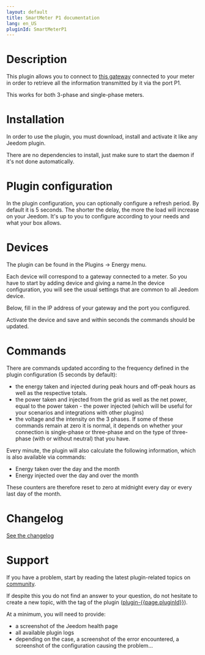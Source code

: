 ```yaml
---
layout: default
title: SmartMeter P1 documentation 
lang: en_US
pluginId: SmartMeterP1
---
```


# Description

This plugin allows you to connect to [this gateway](https://www.domohab.be/categorie-produit/passerelle/) connected to your meter in order to retrieve all the information transmitted by it via the port P1.

This works for both 3-phase and single-phase meters.

# Installation

In order to use the plugin, you must download, install and activate it like any Jeedom plugin.

There are no dependencies to install, just make sure to start the daemon if it's not done automatically.

# Plugin configuration

In the plugin configuration, you can optionally configure a refresh period. By default it is 5 seconds.
The shorter the delay, the more the load will increase on your Jeedom. It's up to you to configure according to your needs and what your box allows.

# Devices

The plugin can be found in the Plugins → Energy menu.

Each device will correspond to a gateway connected to a meter. So you have to start by adding device and giving a name.In the device configuration, you will see the usual settings that are common to all Jeedom device.

Below, fill in the IP address of your gateway and the port you configured.

Activate the device and save and within seconds the commands should be updated.

# Commands

There are commands updated according to the frequency defined in the plugin configuration (5 seconds by default):

- the energy taken and injected during peak hours and off-peak hours as well as the respective totals.
- the power taken and injected from the grid as well as the net power, equal to the power taken - the power injected (which will be useful for your scenarios and integrations with other plugins)
- the voltage and the intensity on the 3 phases. If some of these commands remain at zero it is normal, it depends on whether your connection is single-phase or three-phase and on the type of three-phase (with or without neutral) that you have.

Every minute, the plugin will also calculate the following information, which is also available via commands:

- Energy taken over the day and the month
- Energy injected over the day and over the month

These counters are therefore reset to zero at midnight every day or every last day of the month.

# Changelog

[See the changelog](./changelog)

# Support

If you have a problem, start by reading the latest plugin-related topics on [community]({{site.forum}}/tag/plugin-{{page.pluginId}}).

If despite this you do not find an answer to your question, do not hesitate to create a new topic, with the tag of the plugin ([plugin-{{page.pluginId}}]({{site.forum}}/tag/plugin-{{page.pluginId}})).

At a minimum, you will need to provide:

- a screenshot of the Jeedom health page
- all available plugin logs
- depending on the case, a screenshot of the error encountered, a screenshot of the configuration causing the problem...
